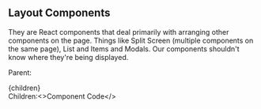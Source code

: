 ## Layout Components

They are React components that deal primarily with arranging other components on the page. Things like Split Screen (multiple components on the same page), List and Items and Modals. Our components shouldn't know where they're being displayed.

Parent:<div>{children}</div> Children:<>Component Code</>
